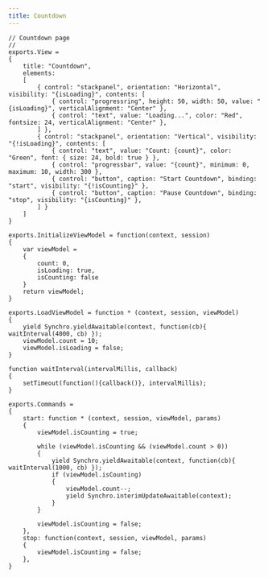 ```yaml
---
title: Countdown
---
```


    // Countdown page
    //
    exports.View =
    {
        title: "Countdown",
        elements: 
        [
            { control: "stackpanel", orientation: "Horizontal", visibility: "{isLoading}", contents: [
                { control: "progressring", height: 50, width: 50, value: "{isLoading}", verticalAlignment: "Center" },
                { control: "text", value: "Loading...", color: "Red", fontsize: 24, verticalAlignment: "Center" },
            ] },
            { control: "stackpanel", orientation: "Vertical", visibility: "{!isLoading}", contents: [
                { control: "text", value: "Count: {count}", color: "Green", font: { size: 24, bold: true } },
                { control: "progressbar", value: "{count}", minimum: 0, maximum: 10, width: 300 },
                { control: "button", caption: "Start Countdown", binding: "start", visibility: "{!isCounting}" },
                { control: "button", caption: "Pause Countdown", binding: "stop", visibility: "{isCounting}" },
            ] }
        ]
    }

    exports.InitializeViewModel = function(context, session)
    {
        var viewModel =
        {
            count: 0,
            isLoading: true,
            isCounting: false
        }
        return viewModel;
    }

    exports.LoadViewModel = function * (context, session, viewModel)
    {
        yield Synchro.yieldAwaitable(context, function(cb){ waitInterval(4000, cb) });    
        viewModel.count = 10;
        viewModel.isLoading = false;
    }

    function waitInterval(intervalMillis, callback)
    {
        setTimeout(function(){callback()}, intervalMillis);
    }

    exports.Commands = 
    {
        start: function * (context, session, viewModel, params)
        {
            viewModel.isCounting = true;

            while (viewModel.isCounting && (viewModel.count > 0))
            {
                yield Synchro.yieldAwaitable(context, function(cb){ waitInterval(1000, cb) });
                if (viewModel.isCounting)
                {
                    viewModel.count--;            
                    yield Synchro.interimUpdateAwaitable(context);                
                }
            }

            viewModel.isCounting = false;
        },
        stop: function(context, session, viewModel, params)
        {
            viewModel.isCounting = false;
        },
    }
